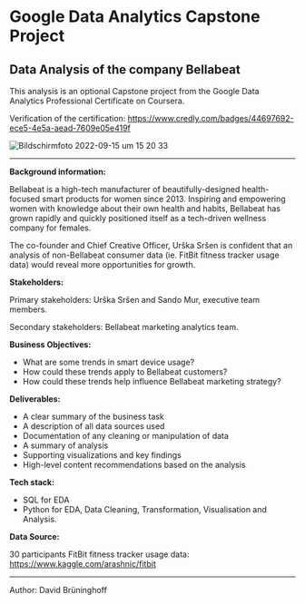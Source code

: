 # Google Data Analytics Capstone Project
## Data Analysis of the company Bellabeat
This analysis is an optional Capstone project from the Google Data Analytics Professional Certificate on Coursera.

Verification of the certification: https://www.credly.com/badges/44697692-ece5-4e5a-aead-7609e05e419f

![Bildschirmfoto 2022-09-15 um 15 20 33](https://user-images.githubusercontent.com/77942855/190414438-fa993d1b-fb6c-4fd5-8763-8b8cfb4dc396.png)

---------------

**Background information:**

Bellabeat is a high-tech manufacturer of beautifully-designed health-focused smart products for women since 2013. Inspiring and empowering women with knowledge about their own health and habits, Bellabeat has grown rapidly and quickly positioned itself as a tech-driven wellness company for females.

The co-founder and Chief Creative Officer, Urška Sršen is confident that an analysis of non-Bellabeat consumer data (ie. FitBit fitness tracker usage data) would reveal more opportunities for growth.

**Stakeholders:**

Primary stakeholders: Urška Sršen and Sando Mur, executive team members.

Secondary stakeholders: Bellabeat marketing analytics team.

**Business Objectives:**
- What are some trends in smart device usage?
- How could these trends apply to Bellabeat customers?
- How could these trends help influence Bellabeat marketing strategy?

**Deliverables:**
- A clear summary of the business task
- A description of all data sources used
- Documentation of any cleaning or manipulation of data
- A summary of analysis
- Supporting visualizations and key findings
- High-level content recommendations based on the analysis

**Tech stack:**
- SQL for EDA
- Python for EDA, Data Cleaning, Transformation, Visualisation and Analysis.

**Data Source:**

30 participants FitBit fitness tracker usage data: https://www.kaggle.com/arashnic/fitbit

---------
Author: David Brüninghoff
